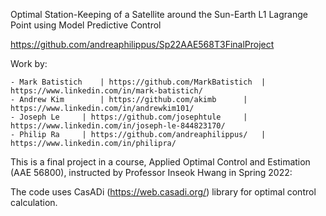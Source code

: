 Optimal Station-Keeping of a Satellite around the Sun-Earth L1 Lagrange Point using Model Predictive Control

https://github.com/andreaphilippus/Sp22AAE568T3FinalProject


Work by:

	- Mark Batistich	| https://github.com/MarkBatistich	| https://www.linkedin.com/in/mark-batistich/
	- Andrew Kim		| https://github.com/akimb		| https://www.linkedin.com/in/andrewkim101/
	- Joseph Le		| https://github.com/josephtule		| https://www.linkedin.com/in/joseph-le-844823170/
	- Philip Ra		| https://github.com/andreaphilippus/	| https://www.linkedin.com/in/philipra/


This is a final project in a course, Applied Optimal Control and Estimation (AAE 56800), instructed by Professor Inseok Hwang in Spring 2022:


The code uses CasADi (https://web.casadi.org/) library for optimal control calculation.
